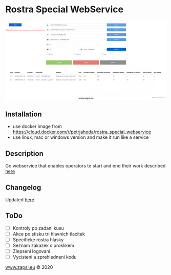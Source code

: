 # Rostra Special WebService

![Figure 1-1](screenshot.png?raw=true)

## Installation
* use docker image from https://cloud.docker.com/r/petrjahoda/rostra_special_webservice
* use linux, mac or windows version and make it run like a service

## Description
Go webservice that enables operators to start and end their work described [here](logika.pdf)

## Changelog
Updated [here](CHANGELOG.md)

## ToDo
- [ ] Kontroly po zadani kusu
- [ ] Akce po stisku tri hlavnich tlacitek
- [ ] Specificke rostra hlasky
- [ ] Seznam zakazek s proklikem
- [ ] Zlepseni logovani
- [ ] Vycisteni a zprehledneni kodu

www.zapsi.eu © 2020
